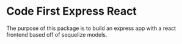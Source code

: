 # Code First Express React

The purpose of this package is to build an express app with a react frontend based off of sequelize models.